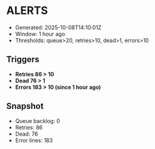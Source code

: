 # ALERTS

- Generated: 2025-10-08T14:10:01Z
- Window: 1 hour ago
- Thresholds: queue>20, retries>10, dead>1, errors>10

## Triggers
- **Retries 86 > 10**
- **Dead 76 > 1**
- **Errors 183 > 10 (since 1 hour ago)**

## Snapshot
- Queue backlog: 0
- Retries: 86
- Dead: 76
- Error lines: 183

